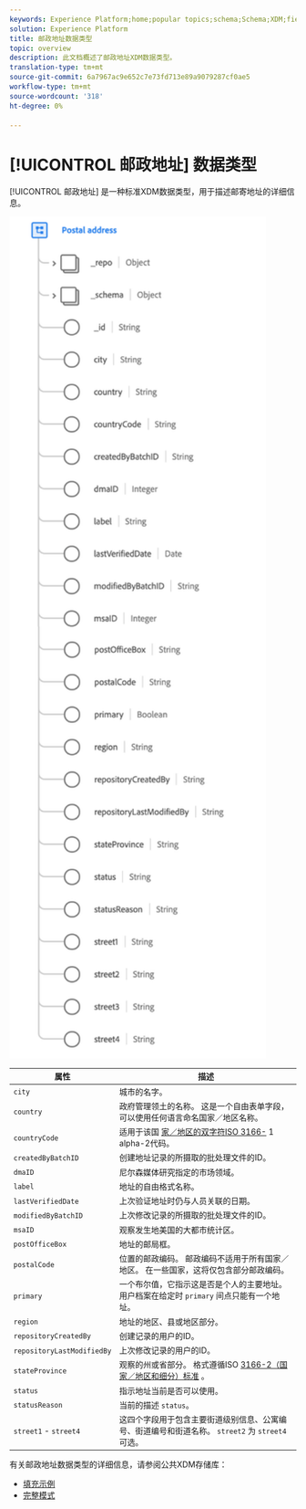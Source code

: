 ```yaml
---
keywords: Experience Platform;home;popular topics;schema;Schema;XDM;fields;schemas;Schemas;address;xdm:address;datatype;data-type;data type;
solution: Experience Platform
title: 邮政地址数据类型
topic: overview
description: 此文档概述了邮政地址XDM数据类型。
translation-type: tm+mt
source-git-commit: 6a7967ac9e652c7e73fd713e89a9079287cf0ae5
workflow-type: tm+mt
source-wordcount: '318'
ht-degree: 0%

---
```



# [!UICONTROL 邮政地址] 数据类型

[!UICONTROL 邮政地址] 是一种标准XDM数据类型，用于描述邮寄地址的详细信息。

<img src="../images/data-types/postal-address.png" width="450" /><br />

| 属性 | 描述 |
| --- | --- |
| `city` | 城市的名字。 |
| `country` | 政府管理领土的名称。 这是一个自由表单字段，可以使用任何语言命名国家／地区名称。 |
| `countryCode` | 适用于该国 <a href="https://datahub.io/core/country-list">家／地区的双字符ISO 3166-</a> 1 alpha-2代码。 |
| `createdByBatchID` | 创建地址记录的所摄取的批处理文件的ID。 |
| `dmaID` | 尼尔森媒体研究指定的市场领域。 |
| `label` | 地址的自由格式名称。 |
| `lastVerifiedDate` | 上次验证地址时仍与人员关联的日期。 |
| `modifiedByBatchID` | 上次修改记录的所摄取的批处理文件的ID。 |
| `msaID` | 观察发生地美国的大都市统计区。 |
| `postOfficeBox` | 地址的邮局框。 |
| `postalCode` | 位置的邮政编码。 邮政编码不适用于所有国家／地区。 在一些国家，这将仅包含部分邮政编码。 |
| `primary` | 一个布尔值，它指示这是否是个人的主要地址。 用户档案在给定时 `primary` 间点只能有一个地址。 |
| `region` | 地址的地区、县或地区部分。 |
| `repositoryCreatedBy` | 创建记录的用户的ID。 |
| `repositoryLastModifiedBy` | 上次修改记录的用户的ID。 |
| `stateProvince` | 观察的州或省部分。 格式遵循ISO [3166-2（国家／地区和细分）标准](http://www.unece.org/cefact/locode/subdivisions.html) 。 |
| `status` | 指示地址当前是否可以使用。 |
| `statusReason` | 当前的描述 `status`。 |
| `street1` - `street4` | 这四个字段用于包含主要街道级别信息、公寓编号、街道编号和街道名称。 `street2` 为 `street4` 可选。 |

有关邮政地址数据类型的详细信息，请参阅公共XDM存储库：

* [填充示例](https://github.com/adobe/xdm/blob/master/components/datatypes/address.example.1.json)
* [完整模式](https://github.com/adobe/xdm/blob/master/components/datatypes/address.schema.json)